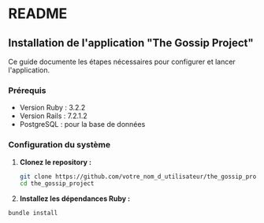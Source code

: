 # README

## Installation de l'application "The Gossip Project"

Ce guide documente les étapes nécessaires pour configurer et lancer l'application.

### Prérequis

* Version Ruby : 3.2.2
* Version Rails : 7.2.1.2
* PostgreSQL : pour la base de données

### Configuration du système

1. **Clonez le repository :**
   ```bash
   git clone https://github.com/votre_nom_d_utilisateur/the_gossip_project.git
   cd the_gossip_project

2. **Installez les dépendances Ruby :**
  ```bash
  bundle install
